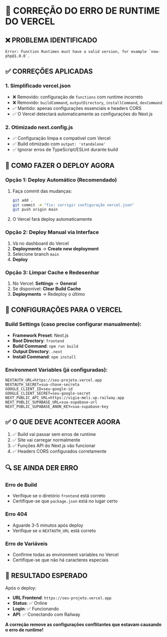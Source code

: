# 🔧 CORREÇÃO DO ERRO DE RUNTIME DO VERCEL

## ❌ **PROBLEMA IDENTIFICADO**
```
Error: Function Runtimes must have a valid version, for example `now-php@1.0.0`.
```

## ✅ **CORREÇÕES APLICADAS**

### 1. **Simplificado vercel.json**
- ❌ Removido: configuração de `functions` com runtime incorreto
- ❌ Removido: `buildCommand`, `outputDirectory`, `installCommand`, `devCommand`
- ✅ Mantido: apenas configurações essenciais e headers CORS
- ✅ O Vercel detectará automaticamente as configurações do Next.js

### 2. **Otimizado next.config.js**
- ✅ Configuração limpa e compatível com Vercel
- ✅ Build otimizado com `output: 'standalone'`
- ✅ Ignorar erros de TypeScript/ESLint durante build

## 🚀 **COMO FAZER O DEPLOY AGORA**

### **Opção 1: Deploy Automático (Recomendado)**
1. Faça commit das mudanças:
   ```bash
   git add .
   git commit -m "fix: corrigir configuração vercel.json"
   git push origin main
   ```
2. O Vercel fará deploy automaticamente

### **Opção 2: Deploy Manual via Interface**
1. Vá no dashboard do Vercel
2. **Deployments** → **Create new deployment**
3. Selecione branch `main`
4. **Deploy**

### **Opção 3: Limpar Cache e Redesenhar**
1. No Vercel: **Settings** → **General**
2. Se disponível: **Clear Build Cache**
3. **Deployments** → Redeploy o último

## 🎯 **CONFIGURAÇÕES PARA O VERCEL**

### **Build Settings** (caso precise configurar manualmente):
- **Framework Preset**: Next.js
- **Root Directory**: `frontend` 
- **Build Command**: `npm run build`
- **Output Directory**: `.next`
- **Install Command**: `npm install`

### **Environment Variables** (já configuradas):
```env
NEXTAUTH_URL=https://seu-projeto.vercel.app
NEXTAUTH_SECRET=sua-chave-secreta
GOOGLE_CLIENT_ID=seu-google-id
GOOGLE_CLIENT_SECRET=seu-google-secret
NEXT_PUBLIC_API_URL=https://vigia-meli.up.railway.app
NEXT_PUBLIC_SUPABASE_URL=sua-supabase-url
NEXT_PUBLIC_SUPABASE_ANON_KEY=sua-supabase-key
```

## ✅ **O QUE DEVE ACONTECER AGORA**

1. ✅ Build vai passar sem erros de runtime
2. ✅ Site vai carregar normalmente
3. ✅ Funções API do Next.js vão funcionar
4. ✅ Headers CORS configurados corretamente

## 🔍 **SE AINDA DER ERRO**

### **Erro de Build**
- Verifique se o diretório `frontend` está correto
- Certifique-se que `package.json` está no lugar certo

### **Erro 404**
- Aguarde 3-5 minutos após deploy
- Verifique se o `NEXTAUTH_URL` está correto

### **Erro de Variáveis**
- Confirme todas as environment variables no Vercel
- Certifique-se que não há caracteres especiais

## 🎉 **RESULTADO ESPERADO**

Após o deploy:
- **URL Frontend**: `https://seu-projeto.vercel.app`
- **Status**: ✅ Online
- **Login**: ✅ Funcionando
- **API**: ✅ Conectando com Railway

**A correção remove as configurações conflitantes que estavam causando o erro de runtime!**